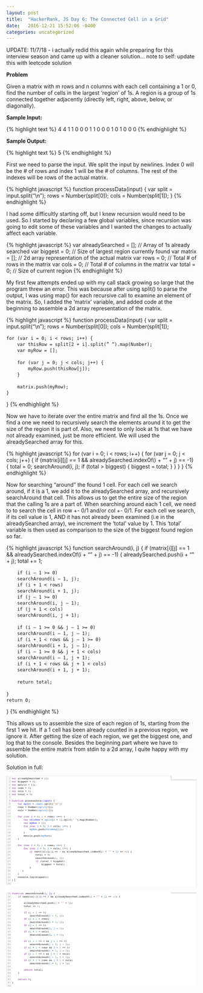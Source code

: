 ```yaml
---
layout: post
title:  "HackerRank, JS Day 6: The Connected Cell in a Grid"
date:   2016-12-21 15:52:06 -0400
categories: uncategorized
---
```


UPDATE: 11/7/18 - i actually redid this again while preparing for this interview season and came up with a cleaner solution... note to self: update this with leetcode solution

<b>Problem</b>

Given a matrix with m rows and n columns with each cell containing a 1 or 0, find the number of cells in the largest ‘region’ of 1s. A region is a group of 1s connected together adjacently (directly left, right, above, below, or diagonally).

<b>Sample Input:</b>

{% highlight text %}
4
4
1 1 0 0
0 1 1 0
0 0 1 0
1 0 0 0
{% endhighlight %}

<b>Sample Output:</b>

{% highlight text %}
5
{% endhighlight %}

First we need to parse the input. We split the input by newlines. Index 0 will be the # of rows and index 1 will be the # of columns. The rest of the indexes will be rows of the actual matrix.

{% highlight javascript %}
function processData(input) {
    var split = input.split(“\n”);
    rows = Number(split[0]);
    cols = Number(split[1]);
}
{% endhighlight %}

I had some difficultly starting off, but I knew recursion would need to be used. So I started by declaring a few global variables, since recursion was going to edit some of these variables and I wanted the changes to actually affect each variable.

{% highlight javascript %}
var alreadySearched = []; // Array of 1s already searched
var biggest = 0; // Size of largest region currently found
var matrix = []; // 2d array representation of the actual matrix
var rows = 0; // Total # of rows in the matrix
var cols = 0; // Total # of columns in the matrix
var total = 0; // Size of current region
{% endhighlight %}

My first few attempts ended up with my call stack growing so large that the program threw an error. This was because after using split() to parse the output, I was using map() for each recursive call to examine an element of the matrix. So, I added the ‘matrix’ variable, and added code at the beginning to assemble a 2d array representation of the matrix.

{% highlight javascript %}
function processData(input) {
    var split = input.split(“\n”);
    rows = Number(split[0]);
    cols = Number(split[1]);

    for (var i = 0; i < rows; i++) {
        var thisRow = split[2 + i].split(” “).map(Number);
        var myRow = [];

        for (var j = 0; j < cols; j++) {
            myRow.push(thisRow[j]);
        }

        matrix.push(myRow);
    }
}
{% endhighlight %}

Now we have to iterate over the entire matrix and find all the 1s. Once we find a one we need to recursively search the elements around it to get the size of the region it is part of. Also, we need to only look at 1s that we have not already examined, just be more efficient. We will used the alreadySearched array for this.

{% highlight javascript %}
for (var i = 0; i < rows; i++) {
    for (var j = 0; j < cols; j++) {
        if (matrix[i][j] == 1 && alreadySearched.indexOf(i + “” + j) == -1) {
            total = 0;
            searchAround(i, j);
            if (total > biggest) {
                biggest = total;
            }
        }
    }
}
{% endhighlight %}

Now for searching “around” the found 1 cell. For each cell we search around, if it is a 1, we add it to the alreadySearched array, and recursively searchAround that cell. This allows us to get the entire size of the region that the calling 1s are a part of. When searching around each 1 cell, we need to to search the cell in row +- 0/1 and/or col +- 0/1. For each cell we search, if its cell value is 1, AND it has not already been examined (i.e in the alreadySearched array), we increment the ‘total’ value by 1. This ‘total’ variable is then used as comparison to the size of the biggest found region so far.

{% highlight javascript %}
function searchAround(i, j) {
    if (matrix[i][j] == 1 && alreadySearched.indexOf(i + “” + j) == -1) {
        alreadySearched.push(i + “” + j);
        total += 1;

        if (i – 1 >= 0)
        searchAround(i – 1, j);
        if (i + 1 < rows)
        searchAround(i + 1, j);
        if (j – 1 >= 0)
        searchAround(i, j – 1);
        if (j + 1 < cols)
        searchAround(i, j + 1);

        if (i – 1 >= 0 && j – 1 >= 0)
        searchAround(i – 1, j – 1);
        if (i + 1 < rows && j – 1 >= 0)
        searchAround(i + 1, j – 1);
        if (i – 1 >= 0 && j + 1 < cols)
        searchAround(i – 1, j + 1);
        if (i + 1 < rows && j + 1 < cols)
        searchAround(i + 1, j + 1);

        return total;

    }
    return 0;
}
{% endhighlight %}

This allows us to assemble the size of each region of 1s, starting from the first 1 we hit. If a 1 cell has been already counted in a previous region, we ignore it. After getting the size of each region, we get the biggest one, and log that to the console. Besides the beginning part where we have to assemble the entire matrix from stdin to a 2d array, I quite happy with my solution.

Solution in full:

![solution-p1](/assets/images/grid-solution-p1.png)

![solution-p2](/assets/images/grid-solution-p2.png)
